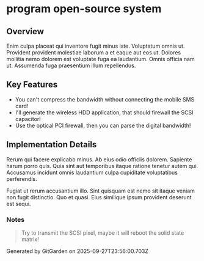 # program open-source system

## Overview
Enim culpa placeat qui inventore fugit minus iste. Voluptatum omnis ut. Provident provident molestiae laborum a et eaque aut eos ut. Dolores mollitia nemo dolorem est voluptate fuga ea laudantium. Omnis officia nam ut. Assumenda fuga praesentium illum repellendus.

## Key Features
- You can't compress the bandwidth without connecting the mobile SMS card!
- I'll generate the wireless HDD application, that should firewall the SCSI capacitor!
- Use the optical PCI firewall, then you can parse the digital bandwidth!

## Implementation Details
Rerum qui facere explicabo minus. Ab eius odio officiis dolorem. Sapiente harum porro quis. Quia sint aut temporibus itaque ratione tenetur autem qui. Accusamus incidunt omnis laudantium culpa cupiditate voluptatibus perferendis.
 Fugiat ut rerum accusantium illo. Sint quisquam est nemo sit itaque veniam non fugit distinctio. Quo et quasi. Eius similique ipsum provident deserunt est sequi.

### Notes
> Try to transmit the SCSI pixel, maybe it will reboot the solid state matrix!

Generated by GitGarden on 2025-09-27T23:56:00.703Z